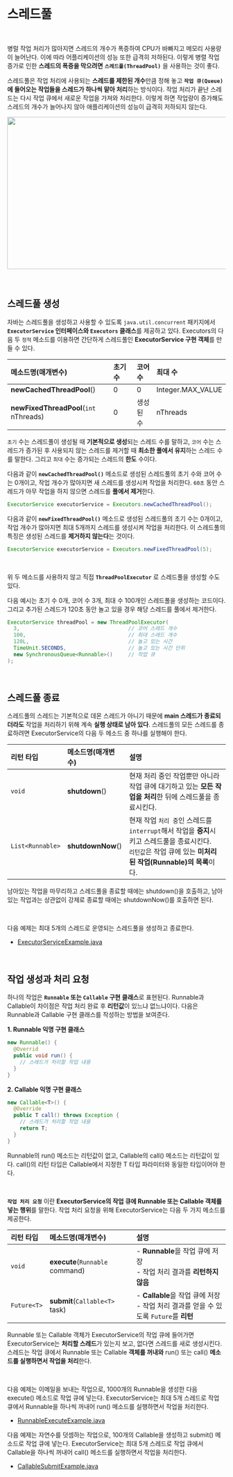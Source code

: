 # 스레드풀
<br/>

병럴 작업 처리가 많아지면 스레드의 개수가 폭증하여 CPU가 바빠지고 메모리 사용량이 늘어난다. 이에 따라 어플리케이션의 성능 또한 급격히 저하된다.
이렇게 병렬 작업 증가로 인한 **스레드의 폭증을 막으려면** **`스레드풀(ThreadPool)`** 을 사용하는 것이 좋다.

스레드풀은 작업 처리에 사용되는 **스레드를 제한된 개수**만큼 정해 놓고 **`작업 큐(Queue)` 에 들어오는 작업들을 스레드가 하나씩 맡아 처리**하는 방식이다.
작업 처리가 끝난 스레드는 다시 작업 큐에서 새로운 작업을 가져와 처리한다. 이렇게 하면 작업량이 증가해도 스레드의 개수가 늘어나지 않아 애플리케이션의 성능이 급격히 저하되지 않는다.

<img src="https://github.com/silxbro/java/assets/142463332/4dd92e0d-049a-4413-b226-7d9a46ee37ee" width="600" height="350"/><br/>
<br/>
<br/>

## 스레드풀 생성
자바는 스레드풀을 생성하고 사용할 수 있도록 `java.util.concurrent` 패키지에서 **`ExecutorService` 인터페이스와 `Executors` 클래스**를 제공하고 있다.
Executors의 다음 두 `정적` 메소드를 이용하면 간단하게 스레드풀인 **ExecutorService 구현 객체**를 만들 수 있다.

|메소드명(매개변수)|초기 수&nbsp;&nbsp;&nbsp;|코어 수|최대 수|
|:---|:---|:---|:---|
|**newCachedThreadPool**()|0|0|Integer.MAX_VALUE|
|**newFixedThreadPool**(`int` nThreads)|0|생성된 수|nThreads|

`초기` 수는 스레드풀이 생성될 때 **기본적으로 생성**되는 스레드 수를 말하고, `코어` 수는 스레드가 증가된 후 사용되지 않는 스레드를 제거할 때 **최소한 풀에서 유지**하는 스레드 수를 말한다.
그리고 `최대` 수는 증가되는 스레드의 **한도** 수이다.

다음과 같이 **`newCachedThreadPool()`** 메소드로 생성된 스레드풀의 초기 수와 코어 수는 0개이고, 작업 개수가 많아지면 새 스레드를 생성시켜 작업을 처리한다.
`60초` 동안 스레드가 아무 작업을 하지 않으면 스레드를 **풀에서 제거**한다.
```java
ExecutorService executorService = Executors.newCachedThreadPool();
```
다음과 같이 **`newFixedThreadPool()`** 메소드로 생성된 스레드풀의 초기 수는 0개이고, 작업 개수가 많아지면 최대 5개까지 스레드를 생성시켜 작업을 처리한다.
이 스레드풀의 특징은 생성된 스레드를 **제거하지 않는다**는 것이다.
```java
ExecutorService executorService = Executors.newFixedThreadPool(5);
```
<br/>

위 두 메소드를 사용하지 않고 직접 **`ThreadPoolExecutor`** 로 스레드풀을 생성할 수도 있다.

다음 예시는 초기 수 0개, 코어 수 3개, 최대 수 100개인 스레드풀을 생성하는 코드이다. 그리고 추가된 스레드가 120초 동안 놀고 있을 경우 해당 스레드를 풀에서 제거한다.
```java
ExecutorService threadPool = new ThreadPoolExecutor(
  3,                                   // 코어 스레드 개수
  100,                                 // 최대 스레드 개수
  120L,                                // 놀고 있는 시간
  TimeUnit.SECONDS,                    // 놀고 있는 시간 단위
  new SynchronousQueue<Runnable>()     // 작업 큐
);
```

<br/>

## 스레드풀 종료
스레드풀의 스레드는 기본적으로 데몬 스레드가 아니기 때문에 **main 스레드가 종료되더라도** 작업을 처리하기 위해 계속 **실행 상태로 남아 있다**.
스레드풀의 모든 스레드를 종료하려면 ExecutorService의 다음 두 메소드 중 하나를 실행해야 한다.

|리턴 타입|메소드명(매개변수)|설명|
|:---|:---|:---|
|`void`|**shutdown**()|현재 처리 중인 작업뿐만 아니라 작업 큐에 대기하고 있는 **모든 작업을 처리**한 뒤에 스레드풀을 종료시킨다.|
|`List<Runnable>`|**shutdownNow**()|현재 작업 `처리 중`인 스레드를 `interrupt`해서 작업을 **중지**시키고 스레드풀을 종료시킨다.<br/>`리턴값`은 작업 큐에 있는 **미처리된 작업(Runnable)의 목록**이다.|

남아있는 작업을 마무리하고 스레드풀을 종료할 때에는 shutdown()을 호출하고, 남아있는 작업과는 상관없이 강제로 종료할 때에는 shutdownNow()를 호출하면 된다.

<br/>

다음 예제는 최대 5개의 스레드로 운영되는 스레드풀을 생성하고 종료한다.
- [ExecutorServiceExample.java](https://github.com/silxbro/java/blob/main/src/thisisjava/ch14/sec09/exam01/ExecutorServiceExample.java)

<br/>

## 작업 생성과 처리 요청
하나의 작업은 **`Runnable` 또는 `Callable` 구현 클래스**로 표현된다. Runnable과 Callable이 차이점은 작업 처리 완료 후 **리턴값**이 있느냐 없느냐이다.
다음은 Runnable과 Callable 구현 클래스를 작성하는 방법을 보여준다.

**1. Runnable 익명 구현 클래스**
```java
new Runnable() {
  @Overrid
  public void run() {
    // 스레드가 처리할 작업 내용
  }
}
```
**2. Callable 익명 구현 클래스**
```java
new Callable<T>() {
  @Override
  public T call() throws Exception {
    // 스레드가 처리할 작업 내용
    return T;
  }
}
```
Runnable의 run() 메소드는 리턴값이 없고, Callable의 call() 메소드는 리턴값이 있다. call()의 리턴 타입은 Callable<T>에서 지정한 T 타입 파라미터와 동일한 타입이어야 한다.

<br/>

**`작업 처리 요청`** 이란 **ExecutorService의 작업 큐에 Runnable 또는 Callable 객체를 넣는 행위**를 말한다.
작업 처리 요청을 위해 ExecutorService는 다음 두 가지 메소드를 제공한다.

|리턴 타입|메소드명(매개변수)|설명|
|:---|:---|:---|
|`void`|**execute**(`Runnable` command)|- **Runnable**을 작업 큐에 저장<br/>- 작업 처리 결과를 **리턴하지 않음**|
|`Future<T>`|**submit**(`Callable<T>` task)|- **Callable**을 작업 큐에 저장<br/>- 작업 처리 결과를 얻을 수 있도록 `Future`를 **리턴**|

Runnable 또는 Callable 객체가 ExecutorService의 작업 큐에 들어가면 ExecutorService는 **처리할 스레드**가 있는지 보고, 없다면 스레드를 새로 생성시킨다.
스레드는 작업 큐에서 Runnable 또는 Callable **객체를 꺼내와** run() 또는 call() **메소드를 실행하면서 작업을 처리**한다.

<br/>

다음 예제는 이메일을 보내는 작업으로, 1000개의 Runnable을 생성한 다음 execute() 메소드로 작업 큐에 넣는다.
ExecutorService는 최대 5개 스레드로 작업 큐에서 Runnable을 하나씩 꺼내어 run() 메소드를 실행하면서 작업을 처리한다.
- [RunnableExecuteExample.java](https://github.com/silxbro/java/blob/main/src/thisisjava/ch14/sec09/exam02/RunnableExecuteExample.java)

다음 예제는 자연수를 덧셈하는 작업으로, 100개의 Callable을 생성하고 submit() 메소드로 작업 큐에 넣는다.
ExecutorService는 최대 5개 스레드로 작업 큐에서 Callable을 하나씩 꺼내어 call() 메소드를 실행하면서 작업을 처리한다.
- [CallableSubmitExample.java](https://github.com/silxbro/java/blob/main/src/thisisjava/ch14/sec09/exam03/CallableSubmitExample.java)
